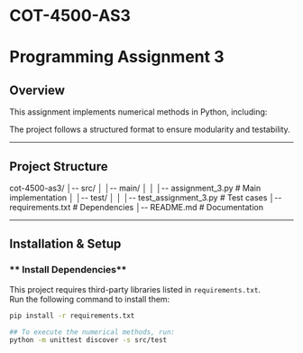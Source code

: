 # COT-4500-AS3

# Programming Assignment 3

##  Overview
This assignment implements numerical methods in Python, including:


The project follows a structured format to ensure modularity and testability.

---

##  Project Structure
cot-4500-as3/ │-- src/ │ │-- main/ │ │ │-- assignment_3.py # Main implementation │ │-- test/ │ │ │-- test_assignment_3.py # Test cases │-- requirements.txt # Dependencies │-- README.md # Documentation


---

##  Installation & Setup

### ** Install Dependencies**
This project requires third-party libraries listed in `requirements.txt`.  
Run the following command to install them:
```bash
pip install -r requirements.txt

## To execute the numerical methods, run:
python -m unittest discover -s src/test

